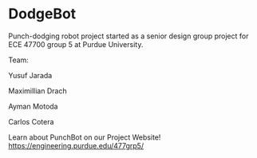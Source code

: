 # DodgeBot
Punch-dodging robot project started as a senior design group project for ECE 47700 group 5 at Purdue University.


Team:

Yusuf Jarada

Maximillian Drach

Ayman Motoda

Carlos Cotera

Learn about PunchBot on our Project Website!
https://engineering.purdue.edu/477grp5/
